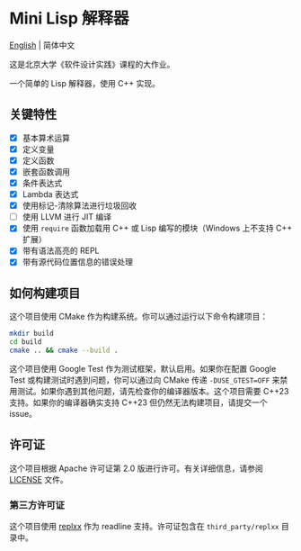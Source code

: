 # Mini Lisp 解释器

[English](./README.md) | 简体中文

这是北京大学《软件设计实践》课程的大作业。

一个简单的 Lisp 解释器，使用 C++ 实现。

## 关键特性

- [x] 基本算术运算
- [x] 定义变量
- [x] 定义函数
- [x] 嵌套函数调用
- [x] 条件表达式
- [x] Lambda 表达式
- [x] 使用标记-清除算法进行垃圾回收
- [ ] 使用 LLVM 进行 JIT 编译
- [x] 使用 `require` 函数加载用 C++ 或 Lisp 编写的模块（Windows 上不支持 C++ 扩展）
- [x] 带有语法高亮的 REPL
- [x] 带有源代码位置信息的错误处理

## 如何构建项目

这个项目使用 CMake 作为构建系统。你可以通过运行以下命令构建项目：

```bash
mkdir build
cd build
cmake .. && cmake --build .
```

这个项目使用 Google Test 作为测试框架，默认启用。如果你在配置 Google Test 或构建测试时遇到问题，你可以通过向 CMake 传递 `-DUSE_GTEST=OFF` 来禁用测试。如果你遇到其他问题，请先检查你的编译器版本。这个项目需要 C++23 支持。如果你的编译器确实支持 C++23 但仍然无法构建项目，请提交一个 issue。

## 许可证
这个项目根据 Apache 许可证第 2.0 版进行许可。有关详细信息，请参阅 [LICENSE](./LICENSE) 文件。

### 第三方许可证
这个项目使用 [replxx](https://github.com/AmokHuginnsson/replxx) 作为 readline 支持。许可证包含在 `third_party/replxx` 目录中。
